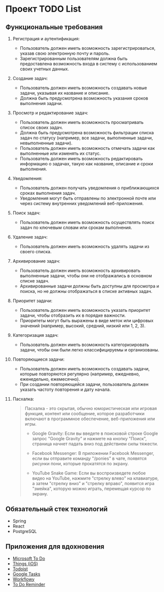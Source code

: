 # Проект TODO List

## Функциональные требования

1. Регистрация и аутентификация:
    - Пользователь должен иметь возможность зарегистрироваться, указав свою электронную почту и пароль.
    - Зарегистрированным пользователям должна быть предоставлена возможность входа в систему с использованием своих
      учетных данных.

2. Создание задач:
    - Пользователь должен иметь возможность создавать новые задачи, указывая их название и описание.
    - Должна быть предусмотрена возможность указания сроков выполнения задачи.

3. Просмотр и редактирование задач:
    - Пользователь должен иметь возможность просматривать список своих задач.
    - Должна быть предусмотрена возможность фильтрации списка задач по статусу (например, все задачи, выполненные
      задачи, невыполненные задачи).
    - Пользователь должен иметь возможность отмечать задачи как выполненные или изменять их статус.
    - Пользователь должен иметь возможность редактировать информацию о задачах, такую как название, описание и сроки
      выполнения.

4. Уведомления:
    - Пользователь должен получать уведомления о приближающихся сроках выполнения задач.
    - Уведомления могут быть отправлены по электронной почте или через систему внутренних уведомлений веб-приложения.

5. Поиск задач:
    - Пользователь должен иметь возможность осуществлять поиск задач по ключевым словам или срокам выполнения.

6. Удаление задач:
    - Пользователь должен иметь возможность удалять задачи из своего списка.

7. Архивирование задач:
    - Пользователь должен иметь возможность архивировать выполненные задачи, чтобы они не отображались в основном списке
      задач.
    - Архивированные задачи должны быть доступны для просмотра и поиска, но не должны отображаться в списке активных
      задач.

8. Приоритет задачи:
    - Пользователь должен иметь возможность указать приоритет задачи, чтобы отобразить их в порядке важности.
    - Приоритеты могут быть выражены в виде меток или цифровых значений (например, высокий, средний, низкий или 1, 2,
      3).

9. Категоризация задач:
    - Пользователь должен иметь возможность категоризировать задачи, чтобы они были легко классифицируемы и
      организованы.

10. Повторяющиеся задачи:
    - Пользователь должен иметь возможность создавать задачи, которые повторяются регулярно (например, ежедневно,
      еженедельно, ежемесячно).
    - При создании повторяющейся задачи, пользователь должен указать частоту повторения и дату начала.

11. Пасхалка:
    > Пасхалка - это скрытая, обычно юмористическая или игровая функция, контент или сообщение, которое разработчики
    > включают в программное обеспечение, веб-приложения или игры.
    > - Google Gravity: Если вы введете в поисковой строке Google запрос "Google Gravity" и нажмете на кнопку "Поиск",
        страница начнет падать вниз под действием силы тяжести.
    >
    > - Facebook Messenger: В приложении Facebook Messenger, если вы отправите команду "/ponies" в чате, появятся
        рисунки пони, которые прокатятся по экрану.
    >
    > - YouTube Snake Game: Если вы воспроизведете любое видео на YouTube, нажмите "стрелку влево" на клавиатуре, а
        затем "стрелку вниз" и "стрелку вправо", появится игра "змейка", которую можно играть, перемещая курсор по
        экрану.

## Обязательный стек технологий

- Spring
- React
- PostgreSQL

## Приложения для вдохновения

- [Microsoft To Do](https://todo.microsoft.com/tasks/)
- [Things (iOS)](https://culturedcode.com/things/)
- [Todoist](https://todoist.com/ru)
- [Google Tasks](https://play.google.com/store/apps/details?id=com.google.android.apps.tasks&hl=en_US)
- [Workflowy](https://workflowy.com/)
- [To Do Reminder](http://todoreminder.com/)

